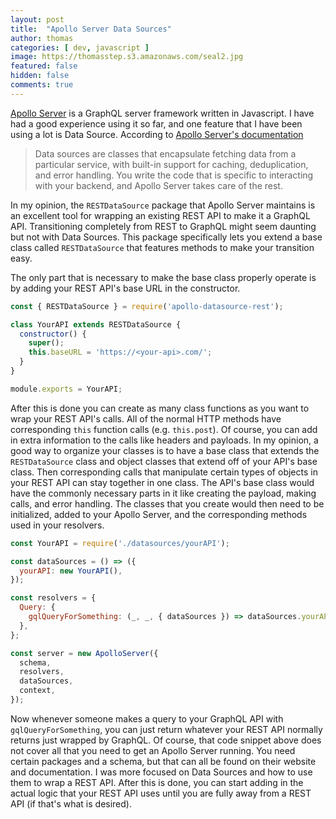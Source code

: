 ```yaml
---
layout: post
title:  "Apollo Server Data Sources"
author: thomas
categories: [ dev, javascript ]
image: https://thomasstep.s3.amazonaws.com/seal2.jpg
featured: false
hidden: false
comments: true
---
```

[Apollo Server](https://www.apollographql.com/docs/apollo-server/) is a GraphQL server framework written in Javascript. I have had a good experience using it so far, and one feature that I have been using a lot is Data Source. According to [Apollo Server's documentation](https://www.apollographql.com/docs/apollo-server/data/data-sources/)

>Data sources are classes that encapsulate fetching data from a particular service, with built-in support for caching, deduplication, and error handling. You write the code that is specific to interacting with your backend, and Apollo Server takes care of the rest.

In my opinion, the `RESTDataSource` package that Apollo Server maintains is an excellent tool for wrapping an existing REST API to make it a GraphQL API. Transitioning completely from REST to GraphQL might seem daunting but not with Data Sources. This package specifically lets you extend a base class called `RESTDataSource` that features methods to make your transition easy.

The only part that is necessary to make the base class properly operate is by adding your REST API's base URL in the constructor.
```javascript
const { RESTDataSource } = require('apollo-datasource-rest');

class YourAPI extends RESTDataSource {
  constructor() {
    super();
    this.baseURL = 'https://<your-api>.com/';
  }
}

module.exports = YourAPI;
```

After this is done you can create as many class functions as you want to wrap your REST API's calls. All of the normal HTTP methods have corresponding `this` function calls (e.g. `this.post`). Of course, you can add in extra information to the calls like headers and payloads. In my opinion, a good way to organize your classes is to have a base class that extends the `RESTDataSource` class and object classes that extend off of your API's base class. Then corresponding calls that manipulate certain types of objects in your REST API can stay together in one class. The API's base class would have the commonly necessary parts in it like creating the payload, making calls, and error handling. The classes that you create would then need to be initialized, added to your Apollo Server, and the corresponding methods used in your resolvers.

```javascript
const YourAPI = require('./datasources/yourAPI');

const dataSources = () => ({
  yourAPI: new YourAPI(),
});

const resolvers = {
  Query: {
    gqlQueryForSomething: (_, _, { dataSources }) => dataSources.yourAPI.correspondingFunction(),
  },
};

const server = new ApolloServer({
  schema,
  resolvers,
  dataSources,
  context,
});
```

Now whenever someone makes a query to your GraphQL API with `gqlQueryForSomething`, you can just return whatever your REST API normally returns just wrapped by GraphQL. Of course, that code snippet above does not cover all that you need to get an Apollo Server running. You need certain packages and a schema, but that can all be found on their website and documentation. I was more focused on Data Sources and how to use them to wrap a REST API. After this is done, you can start adding in the actual logic that your REST API uses until you are fully away from a REST API (if that's what is desired).
